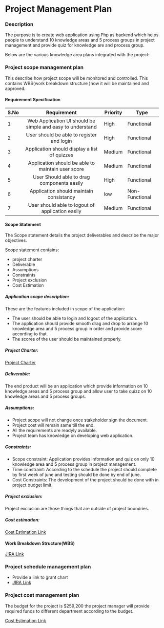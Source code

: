 # Project Management Plan

### Description

The purpose is to create web application using Php as backend which helps people to understand 10 knowledge areas and 5 process groups in project management and provide quiz for knowledge are and process group.

Below are the various knowledge area plans integrated with the project:

### Project scope management plan

This describe how project scope will be monitored and controlled. This contains WBS(work breakdown structure )how it will be maintained and approved.

#### Requirement Specification
| S.No 	|                         Requirement                        	| Priority 	| Type           	|
|------	|:----------------------------------------------------------:	|----------	|----------------	|
|   1  	| Web Application UI should be simple and easy to understand 	| High     	| Functional     	|
|   2  	| User should be able to register and login                  	| High     	| Functional     	|
|   3  	| Application should display a list of quizzes               	| Medium   	| Functional     	|
|   4  	| Application should be able to maintain user score          	| Medium   	| Functional     	|
|   5  	| User Should able to drag components easily                 	| High     	| Functional     	|
|   6  	| Application should maintain consistancy                    	| low      	| Non-Functional 	|
|   7  	| User should able to logout of application easily           	| Medium   	| Functional     	|

#### Scope Statement

The Scope statement details the project deliverables and describe the major objectives.

Scope statement contains:
- project charter
- Deliverable
- Assumptions
- Constraints
- Project exclusion
- Cost Estimation

##### Application scope description:

These are the features included in scope of the application:

- The user should be able to login and logout of the application.
- The application should provide smooth drag and drop to arrange 10 knowledge area and 5 process group in order and provide score according to that.
- The scores of the user should be maintained properly.

##### Project Charter:

[Project Charter](https://github.com/raybox94/PuMpup/blob/master/docs/PROJECT_CHARTER.md)

##### Deliverable:

The end product will be an application which provide information on 10 knowledge areas and 5 process group and allow user to take quizz on 10 knowledge areas and 5 process groups.

##### Assumptions:

- Project scope will not change once stakeholder sign the document.
- Project cost will remain same till the end.
- All the requirements are readyly available.
- Project team has knowledge on developing web application.

##### Constraints:

- Scope constraint: Application provides information and quiz on only 10 knowledge area and 5 process group in project management.
- Time constraint: According to the schedule the project should complete by first week of june and testing should be done by end of june.
- Cost Constraints: The development of the project should be done with in project budget limit.

##### Project exclusion:

Project exclusion are those things that are outside of project boundries.

##### Cost estimation:

[Cost Estimation Link](https://github.com/raybox94/PuMpup/blob/master/docs/CostEstimation(Prakash%2CAnkit).xlsx)

#### Work Breakdown Structure(WBS)

[JIRA Link](https://raybox94.atlassian.net/secure/RapidBoard.jspa?rapidView=1&projectKey=PQ&view=planning&selectedIssue=PQ-5&epics=visible)

### Project schedule management plan

- Provide a link to grant chart
- [JIRA Link](https://raybox94.atlassian.net/secure/RapidBoard.jspa?rapidView=1&projectKey=PQ&view=planning&selectedIssue=PQ-5&epics=visible)

### Project cost management plan

The budget for the project is $259,200 the project manager will provide required funds to different department according to the budget.

[Cost Estimation Link](https://github.com/raybox94/PuMpup/blob/master/docs/CostEstimation(Prakash%2CAnkit).xlsx)
